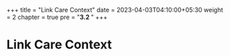 +++
title = "Link Care Context"
date = 2023-04-03T04:10:00+05:30
weight = 2
chapter = true
pre = "<b>3.2 </b>"
+++

# Link Care Context

